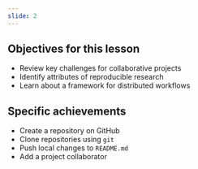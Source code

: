 ```yaml
---
slide: 2
---
```


## Objectives for this lesson

+ Review key challenges for collaborative projects
+ Identify attributes of reproducible research
+ Learn about a framework for distributed workflows

<!--split-->

## Specific achievements

+ Create a repository on GitHub
+ Clone repositories using `git`
+ Push local changes to `README.md`
+ Add a project collaborator
